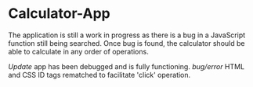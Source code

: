 # Calculator-App
The application is still a work in progress as there is a bug in a JavaScript function still being searched.
Once bug is found, the calculator should be able to calculate in any order of operations.

*Update* app has been debugged and is fully functioning.
*bug/error* HTML and CSS ID tags rematched to facilitate 'click' operation.
